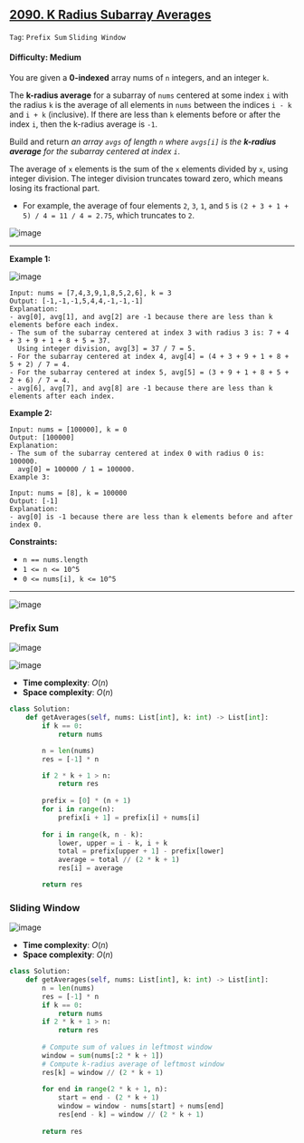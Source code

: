 ## [2090. K Radius Subarray Averages](https://leetcode.com/problems/k-radius-subarray-averages/)

```Tag```: ```Prefix Sum``` ```Sliding Window```

#### Difficulty: Medium

You are given a __0-indexed__ array nums of ```n``` integers, and an integer ```k```.

The __k-radius average__ for a subarray of ```nums``` centered at some index ```i``` with the radius ```k``` is the average of all elements in ```nums``` between the indices ```i - k``` and ```i + k``` (inclusive). If there are less than ```k``` elements before or after the index ```i```, then the k-radius average is ```-1```.

Build and return _an array ```avgs``` of length ```n``` where ```avgs[i]``` is the __k-radius average__ for the subarray centered at index ```i```_.

The average of ```x``` elements is the sum of the ```x``` elements divided by ```x```, using integer division. The integer division truncates toward zero, which means losing its fractional part.

- For example, the average of four elements ```2```, ```3```, ```1```, and ```5``` is ```(2 + 3 + 1 + 5) / 4 = 11 / 4 = 2.75```, which truncates to ```2```.

![image](https://github.com/quananhle/Python/assets/35042430/be5f5659-3796-4e15-adc2-a1fa39ae079c)

---

__Example 1:__

![image](https://assets.leetcode.com/uploads/2021/11/07/eg1.png)
```
Input: nums = [7,4,3,9,1,8,5,2,6], k = 3
Output: [-1,-1,-1,5,4,4,-1,-1,-1]
Explanation:
- avg[0], avg[1], and avg[2] are -1 because there are less than k elements before each index.
- The sum of the subarray centered at index 3 with radius 3 is: 7 + 4 + 3 + 9 + 1 + 8 + 5 = 37.
  Using integer division, avg[3] = 37 / 7 = 5.
- For the subarray centered at index 4, avg[4] = (4 + 3 + 9 + 1 + 8 + 5 + 2) / 7 = 4.
- For the subarray centered at index 5, avg[5] = (3 + 9 + 1 + 8 + 5 + 2 + 6) / 7 = 4.
- avg[6], avg[7], and avg[8] are -1 because there are less than k elements after each index.
```

__Example 2:__
```
Input: nums = [100000], k = 0
Output: [100000]
Explanation:
- The sum of the subarray centered at index 0 with radius 0 is: 100000.
  avg[0] = 100000 / 1 = 100000.
Example 3:

Input: nums = [8], k = 100000
Output: [-1]
Explanation: 
- avg[0] is -1 because there are less than k elements before and after index 0.
```

__Constraints:__

- ```n == nums.length```
- ```1 <= n <= 10^5```
- ```0 <= nums[i], k <= 10^5```

---

![image](https://leetcode.com/problems/k-radius-subarray-averages/Figures/2090/Slide1a.PNG)

### Prefix Sum

![image](https://leetcode.com/problems/k-radius-subarray-averages/Figures/2090/Slide1b.PNG)

![image](https://leetcode.com/problems/k-radius-subarray-averages/Figures/2090/Slide1c.PNG)

- __Time complexity__: $O(n)$
- __Space complexity__: $O(n)$

```Python
class Solution:
    def getAverages(self, nums: List[int], k: int) -> List[int]:
        if k == 0:
            return nums

        n = len(nums)
        res = [-1] * n

        if 2 * k + 1 > n:
            return res
        
        prefix = [0] * (n + 1)
        for i in range(n):
            prefix[i + 1] = prefix[i] + nums[i]
        
        for i in range(k, n - k):
            lower, upper = i - k, i + k
            total = prefix[upper + 1] - prefix[lower]
            average = total // (2 * k + 1)
            res[i] = average

        return res
```

### Sliding Window

![image](https://leetcode.com/problems/k-radius-subarray-averages/Figures/2090/Slide2a.PNG)

- __Time complexity__: $O(n)$
- __Space complexity__: $O(n)$

```Python
class Solution:
    def getAverages(self, nums: List[int], k: int) -> List[int]:
        n = len(nums)
        res = [-1] * n
        if k == 0:
            return nums
        if 2 * k + 1 > n:
            return res
        
        # Compute sum of values in leftmost window
        window = sum(nums[:2 * k + 1])
        # Compute k-radius average of leftmost window 
        res[k] = window // (2 * k + 1)
        
        for end in range(2 * k + 1, n):
            start = end - (2 * k + 1)
            window = window - nums[start] + nums[end]
            res[end - k] = window // (2 * k + 1)
        
        return res
```
